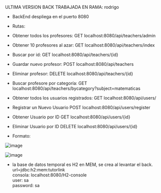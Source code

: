 ULTIMA VERSION BACK TRABAJADA EN RAMA:  rodrigo

- BackEnd despliega en el puerto 8080
- Rutas: 
- Obtener todos los profesores: GET localhost:8080/api/teachers/admin
- Obtener 10 profesores al azar: GET localhost:8080/api/teachers/index
- Buscar por id: GET localhost:8080/api/teachers/{id}
- Guardar nuevo profesor: POST localhost:8080/api/teachers
- Eliminar profesor: DELETE localhost:8080/api/teachers/{id}
- Buscar profesore por categoría: GET  localhost:8080/api/teachers/bycategory?subject=matematicas
- Obtener todos los usuarios registrados: GET localhost:8080/api/users/
- Registrar un Nuevo Usuario POST localhost:8080/api/users/register
- Obtener Usuario por ID GET localhost:8080/api/users/{id}
- Eliminar Usuario por ID DELETE localhost:8080/api/users/{id}
 
- Formato:  

![image](https://github.com/manuelherreram/tutor-link-back/assets/97056237/1b5c1927-5256-4ef8-a9e3-f0b52c33459a)

![image](https://github.com/manuelherreram/tutor-link-back/assets/97056237/71d74de2-4f8e-47f6-b08e-b2224a025d58)

- la base de datos temporal es H2 en MEM, se crea al levantar el back.
  url=jdbc:h2:mem:tutorlink  
  consola: localhost:8080/H2-console  
      user: sa  
      password: sa
